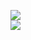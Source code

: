 [![](https://img.shields.io/badge/Made%20With-Github%20Spray-lightgrey.svg?style=for-the-badge&logo=github)](https://github.com/Annihil/github-spray#26223)  
[![](https://i.imgur.com/2DrTn0Z.gif)](https://github.com/Annihil/github-spray)